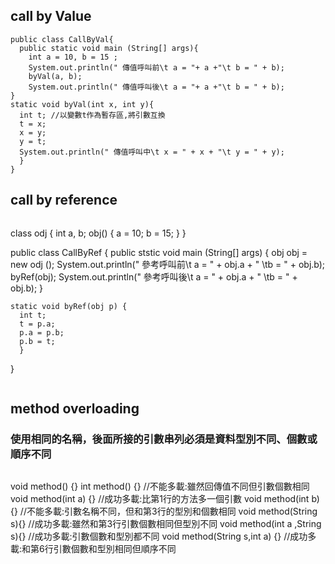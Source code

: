 ## call by Value
```
public class CallByVal{
  public static void main (String[] args){
    int a = 10, b = 15 ;
    System.out.println(" 傳值呼叫前\t a = "+ a +"\t b = " + b);
    byVal(a, b);
    System.out.println(" 傳值呼叫後\t a = "+ a +"\t b = " + b);
}
static void byVal(int x, int y){
  int t; //以變數t作為暫存區,將引數互換
  t = x;
  x = y;
  y = t;
  System.out.println(" 傳值呼叫中\t x = " + x + "\t y = " + y);
  }
}
```
## call by reference
```
```
class odj {
  int a, b;
  obj() {
    a = 10;
    b = 15;
  }
}

public class CallByRef {
  public ststic void main (String[] args) {
    obj obj = new odj ();
    System.out.println(" 參考呼叫前\t a = " + obj.a + " \tb = " + obj.b);
    byRef(obj);
    System.out.println(" 參考呼叫後\t a = " + obj.a + " \tb = " + obj.b);
    }
    
    static void byRef(obj p) {
      int t;
      t = p.a;
      p.a = p.b;
      p.b = t;
      }
}
```
```
## method overloading
### 使用相同的名稱，後面所接的引數串列必須是資料型別不同、個數或順序不同
```
```
void method() {}
int method() {} //不能多載:雖然回傳值不同但引數個數相同
void method(int a) {} //成功多載:比第1行的方法多一個引數
void method(int b){} //不能多載:引數名稱不同，但和第3行的型別和個數相同
void method(String s){} //成功多載:雖然和第3行引數個數相同但型別不同 
void method(int a ,String s){} //成功多載:引數個數和型別都不同
void method(String s,int a) {} //成功多載:和第6行引數個數和型別相同但順序不同
```
